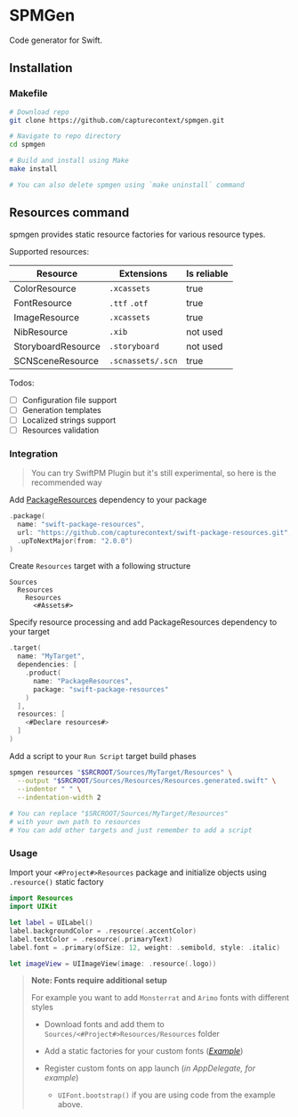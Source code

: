 # SPMGen

Code generator for Swift.

## Installation

### Makefile

```bash
# Download repo
git clone https://github.com/capturecontext/spmgen.git

# Navigate to repo directory
cd spmgen

# Build and install using Make
make install

# You can also delete spmgen using `make uninstall` command
```

## Resources command

spmgen provides static resource factories for various resource types.

Supported resources:

| Resource           | Extensions        | Is reliable |
| ------------------ | ----------------- | ----------- |
| ColorResource      | `.xcassets`       | true        |
| FontResource       | `.ttf` `.otf`     | true        |
| ImageResource      | `.xcassets`       | true        |
| NibResource        | `.xib`            | not used    |
| StoryboardResource | `.storyboard`     | not used    |
| SCNSceneResource   | `.scnassets/.scn` | true        |

Todos:

- [ ] Configuration file support
- [ ] Generation templates
- [ ] Localized strings support
- [ ] Resources validation

### Integration

> You can try SwiftPM Plugin but it's still experimental, so here is the recommended way

Add [PackageResources](https://github.com/capturecontext/swift-package-resources) dependency to your package

```swift
.package(
  name: "swift-package-resources",
  url: "https://github.com/capturecontext/swift-package-resources.git", 
  .upToNextMajor(from: "2.0.0")
)
```

Create `Resources` target with a following structure

```plaintext
Sources
  Resources
    Resources
      <#Assets#>
```

Specify resource processing and add PackageResources dependency to your target

```swift
.target(
  name: "MyTarget",
  dependencies: [
    .product(
      name: "PackageResources",
      package: "swift-package-resources"
    )
  ],
  resources: [
    <#Declare resources#>
  ]
)
```

Add a script to your `Run Script` target build phases

```bash
spmgen resources "$SRCROOT/Sources/MyTarget/Resources" \
  --output "$SRCROOT/Sources/Resources/Resources.generated.swift" \
  --indentor " " \
  --indentation-width 2
  
# You can replace "$SRCROOT/Sources/MyTarget/Resources"
# with your own path to resources
# You can add other targets and just remember to add a script
```

### Usage

Import your `<#Project#>Resources` package and initialize objects using `.resource()` static factory

```swift
import Resources
import UIKit

let label = UILabel()
label.backgroundColor = .resource(.accentColor)
label.textColor = .resource(.primaryText)
label.font = .primary(ofSize: 12, weight: .semibold, style: .italic)

let imageView = UIImageView(image: .resource(.logo))
```

> **Note: Fonts require additional setup**
>
> For example you want to add `Monsterrat` and `Arimo` fonts with different styles
>
> - Download fonts and add them to `Sources/<#Project#>Resources/Resources` folder
>
> - Add a static factories for your custom fonts (_[Example](https://gist.github.com/maximkrouk/5bcccc5db12f0347676be5a776c309a8)_)
> - Register custom fonts on app launch (_in AppDelegate, for example_) 
>   - `UIFont.bootstrap()` if you are using code from the example above.
